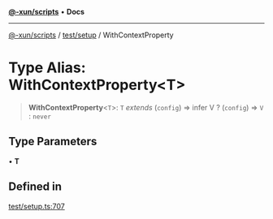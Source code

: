 [**@-xun/scripts**](../../../README.md) • **Docs**

***

[@-xun/scripts](../../../README.md) / [test/setup](../README.md) / WithContextProperty

# Type Alias: WithContextProperty\<T\>

> **WithContextProperty**\<`T`\>: `T` *extends* (`config`) => infer V ? (`config`) => `V` : `never`

## Type Parameters

• **T**

## Defined in

[test/setup.ts:707](https://github.com/Xunnamius/xscripts/blob/b9218ee5f94be5da6a48d961950ed32307ad7f96/test/setup.ts#L707)

